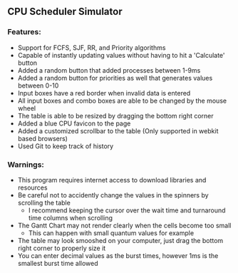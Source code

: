 <!--
CPU Scheduler Simulator
Name: David Pirraglia
Professor: Sister Jane Fritz
Class: COM 310
-->

## CPU Scheduler Simulator

### Features:
- Support for FCFS, SJF, RR, and Priority algorithms
- Capable of instantly updating values without having to hit a 'Calculate' button
- Added a random button that added processes between 1-9ms
- Added a random button for priorities as well that generates values between 0-10
- Input boxes have a red border when invalid data is entered
- All input boxes and combo boxes are able to be changed by the mouse wheel
- The table is able to be resized by dragging the bottom right corner
- Added a blue CPU favicon to the page
- Added a customized scrollbar to the table (Only supported in webkit based browsers)
- Used Git to keep track of history

### Warnings:
- This program requires internet access to download libraries and resources
- Be careful not to accidently change the values in the spinners by scrolling the table
	- I recommend keeping the cursor over the wait time and turnaround time columns when scrolling
- The Gantt Chart may not render clearly when the cells become too small
	- This can happen with small quantum values for example
- The table may look smooshed on your computer, just drag the bottom right corner to properly size it
- You can enter decimal values as the burst times, however 1ms is the smallest burst time allowed
